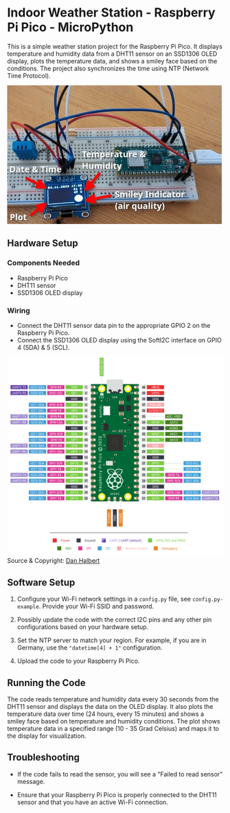 # Indoor Weather Station - Raspberry Pi Pico - MicroPython

This is a simple weather station project for the Raspberry Pi Pico. It displays temperature and humidity data from a DHT11 sensor on an SSD1306 OLED display, plots the temperature data, and shows a smiley face based on the conditions. The project also synchronizes the time using NTP (Network Time Protocol).

![Project](Project.jpg)

## Hardware Setup

### Components Needed

- Raspberry Pi Pico
- DHT11 sensor
- SSD1306 OLED display

### Wiring

- Connect the DHT11 sensor data pin to the appropriate GPIO 2 on the Raspberry Pi Pico.
- Connect the SSD1306 OLED display using the SoftI2C interface on GPIO 4 (SDA) & 5 (SCL).

![PinOut](Pico.png)
Source & Copyright: [Dan Halbert](https://learn.adafruit.com/assets/99339)

## Software Setup

1. Configure your Wi-Fi network settings in a `config.py` file, see `config.py-example`. Provide your Wi-Fi SSID and password.

2. Possibly update the code with the correct I2C pins and any other pin configurations based on your hardware setup.

3. Set the NTP server to match your region. For example, if you are in Germany, use the `"datetime[4] + 1"` configuration.

4. Upload the code to your Raspberry Pi Pico.

## Running the Code

The code reads temperature and humidity data every 30 seconds from the DHT11 sensor and displays the data on the OLED display. It also plots the temperature data over time (24 hours, every 15 minutes) and shows a smiley face based on temperature and humidity conditions. The plot shows temperature data in a specified range (10 - 35 Grad Celsius) and maps it to the display for visualization.

## Troubleshooting

- If the code fails to read the sensor, you will see a "Failed to read sensor" message.

- Ensure that your Raspberry Pi Pico is properly connected to the DHT11 sensor and that you have an active Wi-Fi connection.

